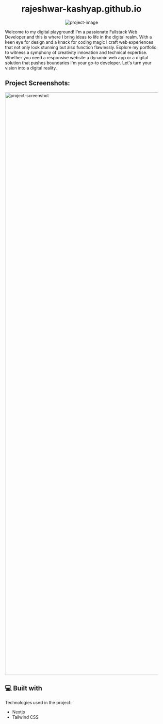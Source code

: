 <h1 align="center" id="title">rajeshwar-kashyap.github.io</h1>

<p align="center"><img src="https://socialify.git.ci/rajeshwar-kashyap/rajeshwar-kashyap.github.io/image?language=1&amp;owner=1&amp;name=1&amp;stargazers=1&amp;theme=Light" alt="project-image"></p>

<p id="description">Welcome to my digital playground! I'm a passionate Fullstack Web Developer and this is where I bring ideas to life in the digital realm. With a keen eye for design and a knack for coding magic I craft web experiences that not only look stunning but also function flawlessly. Explore my portfolio to witness a symphony of creativity innovation and technical expertise. Whether you need a responsive website a dynamic web app or a digital solution that pushes boundaries I'm your go-to developer. Let's turn your vision into a digital reality.</p>

<h2>Project Screenshots:</h2>

<img src="https://ik.imagekit.io/rjkashyap05/portfolio/rajeshwar-kashyap-github-io_OBr0G1NDp.png?updatedAt=1693158092029" alt="project-screenshot" width="1920" height="1920/">



<h2>💻 Built with</h2>

Technologies used in the project:

*   Nextjs
*   Tailwind CSS

